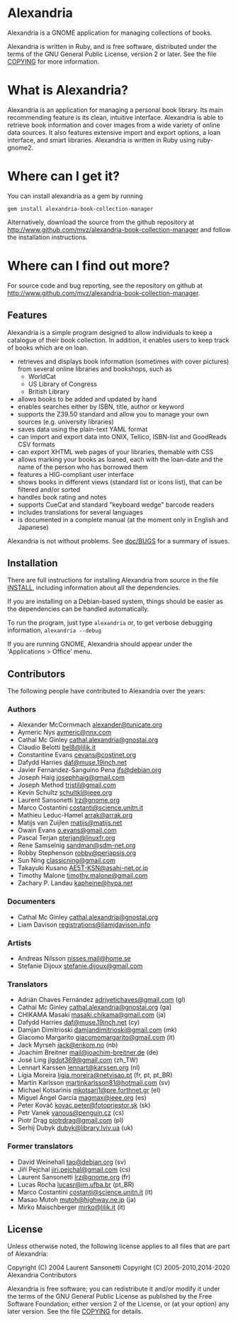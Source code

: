 # Alexandria

Alexandria is a GNOME application for managing collections of books.

Alexandria is written in Ruby, and is free software, distributed under
the terms of the GNU General Public License, version 2 or later. See
the file [COPYING](COPYING) for more information.

What is Alexandria?
===================

Alexandria is an application for managing a personal book library.
Its main recommending feature is its clean, intuitive interface.
Alexandria is able to retrieve book information and cover images from
a wide variety of online data sources. It also features extensive
import and export options, a loan interface, and smart libraries.
Alexandria is written in Ruby using ruby-gnome2.

Where can I get it?
===================

You can install alexandria as a gem by running

    gem install alexandria-book-collection-manager

Alternatively, download the source from the github repository at
http://www.github.com/mvz/alexandria-book-collection-manager and follow the
installation instructions.

Where can I find out more?
==========================

For source code and bug reporting, see the repository on github at
http://www.github.com/mvz/alexandria-book-collection-manager.

## Features

Alexandria is a simple program designed to allow individuals to keep a
catalogue of their book collection. In addition, it enables users to
keep track of books which are on loan.

* retrieves and displays book information (sometimes with cover
  pictures) from several online libraries and bookshops, such as
   - WorldCat
   - US Library of Congress
   - British Library
* allows books to be added and updated by hand
* enables searches either by ISBN, title, author or keyword
* supports the Z39.50 standard and allow you to manage your own
  sources (e.g. university libraries)
* saves data using the plain-text YAML format
* can import and export data into ONIX, Tellico, ISBN-list
  and GoodReads CSV formats
* can export XHTML web pages of your libraries, themable with CSS
* allows marking your books as loaned, each with the loan-date and
  the name of the person who has borrowed them
* features a HIG-compliant user interface
* shows books in different views (standard list or icons list),
  that can be filtered and/or sorted
* handles book rating and notes
* supports CueCat and standard "keyboard wedge" barcode readers
* includes translations for several languages
* is documented in a complete manual (at the moment only in
  English and Japanese)

Alexandria is not without problems. See [doc/BUGS](doc/BUGS) for a
summary of issues.

## Installation

There are full instructions for installing Alexandria from source in the
file [INSTALL](INSTALL), including information about all the dependencies.

If you are installing on a Debian-based system, things should be
easier as the dependencies can be handled automatically.

To run the program, just type
    `alexandria`
or, to get verbose debugging information,
    `alexandria --debug`

If you are running GNOME, Alexandria should appear under the
'Applications > Office' menu.

## Contributors

The following people have contributed to Alexandria over the years:

### Authors

* Alexander McCormmach <alexander@tunicate.org>
* Aymeric Nys <aymeric@nnx.com>
* Cathal Mc Ginley <cathal.alexandria@gnostai.org>
* Claudio Belotti <bel8@lilik.it>
* Constantine Evans <cevans@costinet.org>
* Dafydd Harries <daf@muse.19inch.net>
* Javier Fernandez-Sanguino Pena <jfs@debian.org>
* Joseph Haig <josephhaig@gmail.com>
* Joseph Method <tristil@gmail.com>
* Kevin Schultz <schultkl@ieee.org>
* Laurent Sansonetti <lrz@gnome.org>
* Marco Costantini <costanti@science.unitn.it>
* Mathieu Leduc-Hamel <arrak@arrak.org>
* Matijs van Zuijlen <matijs@matijs.net>
* Owain Evans <o.evans@gmail.com>
* Pascal Terjan <pterjan@linuxfr.org>
* Rene Samselnig <sandman@sdm-net.org>
* Robby Stephenson <robby@periapsis.org>
* Sun Ning <classicning@gmail.com>
* Takayuki Kusano <AE5T-KSN@asahi-net.or.jp>
* Timothy Malone <timothy.malone@gmail.com>
* Zachary P. Landau <kapheine@hypa.net>

### Documenters

* Cathal Mc Ginley <cathal.alexandria@gnostai.org>
* Liam Davison <registrations@liamjdavison.info>

### Artists

* Andreas Nilsson <nisses.mail@home.se>
* Stefanie Dijoux <stefanie.dijoux@gmail.com>

### Translators

* Adrián Chaves Fernández <adriyetichaves@gmail.com> (gl)
* Cathal Mc Ginley <cathal.alexandria@gnostai.org> (ga)
* CHIKAMA Masaki <masaki.chikama@gmail.com> (ja)
* Dafydd Harries <daf@muse.19inch.net> (cy)
* Damjan Dimitrioski <damjandimitrioski@gmail.com> (mk)
* Giacomo Margarito <giacomomargarito@gmail.com> (it)
* Jack Myrseh <jack@enkom.no> (nb)
* Joachim Breitner <mail@joachim-breitner.de> (de)
* José Ling <jlgdot369@gmail.com> (zh_TW)
* Lennart Karssen <lennart@karssen.org> (nl)
* Lígia Moreira <ligia.moreira@netvisao.pt> (fr, pt, pt_BR)
* Martin Karlsson <martinkarlsson81@hotmail.com> (sv)
* Michael Kotsarinis <mkotsari1@pre.forthnet.gr> (el)
* Miguel Ángel García <magmax@ieee.org> (es)
* Peter Kováč <kovac.peter@fotopriestor.sk> (sk)
* Petr Vanek <vanous@penguin.cz> (cs)
* Piotr Drąg <piotrdrag@gmail.com> (pl)
* Serhij Dubyk <dubyk@library.lviv.ua> (uk)

### Former translators
* David Weinehall <tao@debian.org> (sv)
* Jiří Pejchal <jiri.pejchal@gmail.com> (cs)
* Laurent Sansonetti <lrz@gnome.org> (fr)
* Lucas Rocha <lucasr@im.ufba.br> (pt_BR)
* Marco Costantini <costanti@science.unitn.it> (it)
* Masao Mutoh <mutoh@highway.ne.jp> (ja)
* Mirko Maischberger <mirko@lilik.it> (it)

## License

Unless otherwise noted, the following license applies to all files that are
part of Alexandria:

Copyright (C) 2004 Laurent Sansonetti
Copyright (C) 2005-2010,2014-2020 Alexandria Contributors

Alexandria is free software; you can redistribute it and/or modify it under the
terms of the GNU General Public License as published by the Free Software
Foundation; either version 2 of the License, or (at your option) any later
version. See the file [COPYING](COPYING) for details.
